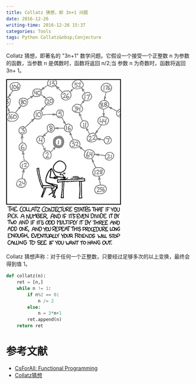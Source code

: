 ```yaml
---
title: Collatz 猜想，即 3n+1 问题
date: 2016-12-26
writing-time: 2016-12-26 15:37
categories: Tools
tags: Python Collatz&nbsp;Conjecture
---
```


Collatz 猜想，即著名的 "3n+1" 数学问题。它假设一个接受一个正整数 n 为参数的函数，当参数 n 是偶数时，函数将返回 n/2;当 参数 n 为奇数时，函数将返回 3n+ 1。

![Collatz 猜想](/assets/images/collatz-conjecture.jpg)

Collatz 猜想声称：对于任何一个正整数，只要经过足够多次的以上变换，最终会得到值 1。

```python
def collatz(n):
    ret = [n,]
    while n != 1:
        if n%2 == 0:
            n /= 2
        else:
            n = 3*n+1
        ret.append(n)
    return ret
```

# 参考文献

+ [CsForAll: Functional Programming](https://www.cs.hmc.edu/csforall/FunctionalProgramming/functionalprogramming.html)
+ [Collatz猜想](https://www.douban.com/note/297211518/)
